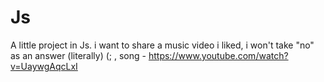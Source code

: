 # Js
A little project in Js.
i want to share a music video i liked, i won't take "no" as an answer (literally) (; ,
song - https://www.youtube.com/watch?v=UaywgAqcLxI
